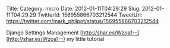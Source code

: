 Title: 
Category: micro
Date: 2012-01-11T04:29:29
Slug: 2012-01-11T04:29:29
TwitterId: 156955866703212544
TweetUrl: https://twitter.com/mark_philpot/status/156955866703212544

Django Settings Management [http://shar.es/Wzoa1--](http://shar.es/Wzoa1--) my little tutorial